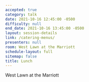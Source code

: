 ```yaml
---
accepted: true
category: talk
date: 2021-10-16 12:45:00 -0500
difficulty: null
end_date: 2021-10-16 13:45:00 -0500
layout: session-details
link: /catering-menus/
presenters: null
room: West Lawn at the Marriott
schedule-layout: full
sitemap: false
title: Lunch
---
```


West Lawn at the Marriott

